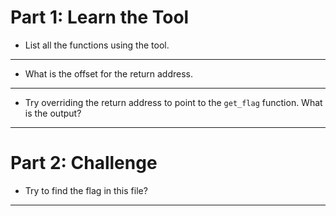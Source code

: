 # Part 1: Learn the Tool
- List all the functions using the tool.
___

- What is the offset for the return address.
___

- Try overriding the return address to point to the `get_flag` function. What is the output?
___

# Part 2: Challenge
- Try to find the flag in this file?
___ 